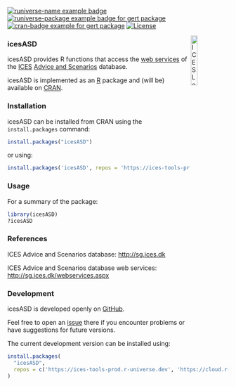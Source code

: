 [![runiverse-name example
badge](https://ices-tools-prod.r-universe.dev/badges/:name)](https://ices-tools-prod.r-universe.dev/builds)
[![runiverse-package example badge for gert
package](https://ices-tools-prod.r-universe.dev/badges/icesASD)](https://ices-tools-prod.r-universe.dev/icesASD)
[![cran-badge example for gert
package](http://www.r-pkg.org/badges/version/icesASD)](https://CRAN.R-project.org/package=icesASD)
[![License](https://img.shields.io/badge/license-GPL%20(%3E%3D%202)-blue.svg)](https://www.gnu.org/licenses/gpl-3.0.en.html)

[<img align="right" alt="ICES Logo" width="17%" height="17%" src="http://ices.dk/_layouts/15/1033/images/icesimg/iceslogo.png">](http://ices.dk)

### icesASD

icesASD provides R functions that access the [web
services](http://sg.ices.dk/webservices.aspx) of the
[ICES](http://ices.dk) [Advice and Scenarios](http://sg.ices.dk)
database.

icesASD is implemented as an [R](https://www.r-project.org) package and
(will be) available on
[CRAN](https://cran.r-project.org/package=icesASD).

### Installation

icesASD can be installed from CRAN using the `install.packages` command:

``` r
install.packages("icesASD")
```

or using:

``` r
install.packages('icesASD', repos = 'https://ices-tools-prod.r-universe.dev')
```

### Usage

For a summary of the package:

``` r
library(icesASD)
?icesASD
```

### References

ICES Advice and Scenarios database: <http://sg.ices.dk>

ICES Advice and Scenarios database web services:
<http://sg.ices.dk/webservices.aspx>

### Development

icesASD is developed openly on
[GitHub](https://github.com/ices-tools-prod/icesASD).

Feel free to open an
[issue](https://github.com/ices-tools-prod/icesASD/issues) there if you
encounter problems or have suggestions for future versions.

The current development version can be installed using:

``` r
install.packages(
  "icesASD", 
  repos = c('https://ices-tools-prod.r-universe.dev', 'https://cloud.r-project.org')
)
```
